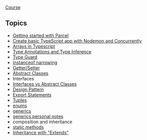 [Course](https://www.udemy.com/course/typescript-the-complete-developers-guide)

## Topics

- [Getting started with Parcel](https://github.com/Cwarcup/notes/blob/main/root/typescript/topics/parcel-setup.md)
- [Create basic TypeScript app with Nodemon and Concurrently](https://github.com/Cwarcup/notes/blob/fd14a4f548214aefcc5525b32b3e08f8f27ba204/root/typescript/Reusable-TS-Snippets/basic-typescript-app-setup.md#L3)
- [Arrays in Typescript](https://github.com/Cwarcup/notes/blob/main/root/typescript/Tuples/tuples.md#tuples)
- [Type Annotations and Type Inference](https://github.com/Cwarcup/notes/blob/main/root/typescript/type-annotations-inferences-variables/annotations-finference-variables.md#type-annotations--type-inference)
- [Type Guard](https://github.com/Cwarcup/TS-Node-Sort-App/blob/main/app-notes.md#type-guards)
- [instanceof narrowing](https://www.typescriptlang.org/docs/handbook/2/narrowing.html#instanceof-narrowing)
- [Getter/Setter](https://www.typescriptlang.org/docs/handbook/2/classes.html#getters--setters)
- [Abstract Classes](https://github.com/Cwarcup/TS-Node-Sort-App/blob/main/app-notes.md#abstract-classes)
- Interfaces
- [Interfaces vs Abstract Classes](https://github.com/Cwarcup/TS-Node-Sort-App/blob/main/app-notes.md#interfaces-vs-abstract-classes)
- [Design Pattern](https://github.com/Cwarcup/notes/blob/main/root/typescript/design-pattern/design-pattern.md#design-pattern)
- [Export Statements](https://github.com/Cwarcup/notes/blob/main/root/typescript/design-pattern/design-pattern.md#export-statements)
- [Tuples](https://github.com/Cwarcup/notes/blob/main/root/typescript/Tuples/tuples.md#tuples)
- [enums](https://www.typescriptlang.org/docs/handbook/enums.html)
- [generics](https://www.typescriptlang.org/docs/handbook/2/generics.html)
- [generics personal notes](https://github.com/Cwarcup/notes/blob/main/root/typescript/topics/generics.md)
- composition and inheritance
- [static methods](https://www.typescriptlang.org/docs/handbook/2/classes.html#static-members)
- [Inheritance with "Extends"](https://www.typescriptlang.org/docs/handbook/2/classes.html#extends-clauses)
